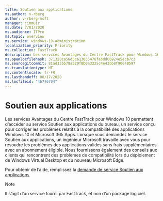 ```yaml
---
title: Soutien aux applications
ms.author: v-rberg
author: v-rberg-msft
manager: jimmuir
ms.date: 7/01/2020
ms.audience: ITPro
ms.topic: overview
ms.service: windows-10-administration
localization_priority: Priority
ms.collection: FastTrack
description: Les services Avantages du Centre FastTrack pour Windows 10 permettent d’accéder au service Soutien aux applications du bureau, un service conçu pour corriger les problèmes relatifs à la compatibilité des applications Windows 10 et Microsoft 365 Apps.
ms.openlocfilehash: 371320ca56d5c613035478fabdd66924e5ecb7c3
ms.sourcegitcommit: 81ad135578a329f8b0a3325c4e43bb8f90648597
ms.translationtype: HT
ms.contentlocale: fr-FR
ms.lasthandoff: 08/17/2020
ms.locfileid: "46776704"
---
```

# <a name="app-assure"></a>Soutien aux applications

Les services Avantages du Centre FastTrack pour Windows 10 permettent d’accéder au service Soutien aux applications du bureau, un service conçu pour corriger les problèmes relatifs à la compatibilité des applications Windows 10 et Microsoft 365 Apps. Lorsque vous demandez le service Soutien aux applications, un ingénieur Microsoft travaille avec vous pour résoudre les problèmes des applications valides sans frais supplémentaires avec un abonnement éligible. Nous fournissons également des conseils aux clients qui rencontrent des problèmes de compatibilité lors du déploiement de Windows Virtual Desktop et du nouveau Microsoft Edge. 

Pour obtenir de l’aide, remplissez la [demande de service Soutien aux applications](https://go.microsoft.com/fwlink/?linkid=2022721).

  > [!NOTE]
> Il s’agit d’un service fourni par FastTrack, et non d’un package logiciel.

